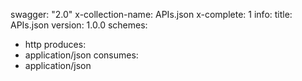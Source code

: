 swagger: "2.0"
x-collection-name: APIs.json
x-complete: 1
info:
  title: APIs.json
  version: 1.0.0
schemes:
- http
produces:
- application/json
consumes:
- application/json